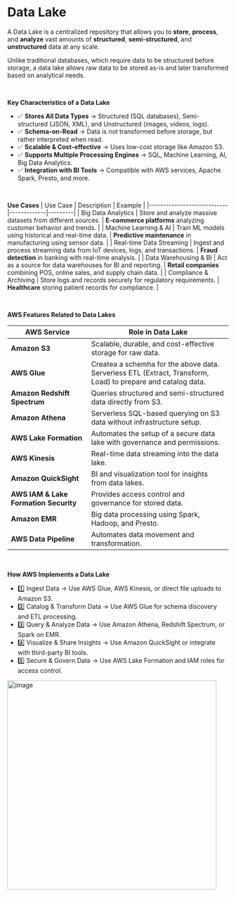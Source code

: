 # Data Lake

A Data Lake is a centralized repository that allows you to **store**, **process**, and **analyze** vast amounts of 
**structured**, **semi-structured**, and **unstructured** data at any scale. 

Unlike traditional databases, which require data to be structured before storage, a data lake allows raw data to be 
stored as-is and later transformed based on analytical needs.

<br>

**Key Characteristics of a Data Lake**
- ✅ **Stores All Data Types** → Structured (SQL databases), Semi-structured (JSON, XML), and Unstructured (images, videos, logs).
- ✅ **Schema-on-Read** → Data is not transformed before storage, but rather interpreted when read.
- ✅ **Scalable & Cost-effective** → Uses low-cost storage like Amazon S3.
- ✅ **Supports Multiple Processing Engines** → SQL, Machine Learning, AI, Big Data Analytics.
- ✅ **Integration with BI Tools** → Compatible with AWS services, Apache Spark, Presto, and more.

<br>

**Use Cases**
| Use Case                   | Description | Example |
|----------------------------|-------------|---------|
| Big Data Analytics      | Store and analyze massive datasets from different sources. | **E-commerce platforms** analyzing customer behavior and trends. |
| Machine Learning & AI   | Train ML models using historical and real-time data. | **Predictive maintenance** in manufacturing using sensor data. |
| Real-time Data Streaming | Ingest and process streaming data from IoT devices, logs, and transactions. | **Fraud detection** in banking with real-time analysis. |
| Data Warehousing & BI   | Act as a source for data warehouses for BI and reporting. | **Retail companies** combining POS, online sales, and supply chain data. |
| Compliance & Archiving  | Store logs and records securely for regulatory requirements. | **Healthcare** storing patient records for compliance. |

<br>

**AWS Features Related to Data Lakes**

| AWS Service               | Role in Data Lake |
|---------------------------|------------------|
| **Amazon S3**             | Scalable, durable, and cost-effective storage for raw data. |
| **AWS Glue**              | Createa a schemha for the above data. <br> Serverless ETL (Extract, Transform, Load) to prepare and catalog data. |
| **Amazon Redshift Spectrum** | Queries structured and semi-structured data directly from S3. |
| **Amazon Athena**         | Serverless SQL-based querying on S3 data without infrastructure setup. |
| **AWS Lake Formation**    | Automates the setup of a secure data lake with governance and permissions. |
| **AWS Kinesis**           | Real-time data streaming into the data lake. |
| **Amazon QuickSight**     | BI and visualization tool for insights from data lakes. |
| **AWS IAM & Lake Formation Security** | Provides access control and governance for stored data. |
| **Amazon EMR**            | Big data processing using Spark, Hadoop, and Presto. |
| **AWS Data Pipeline**     | Automates data movement and transformation. |

<br>

**How AWS Implements a Data Lake**

- 1️⃣ Ingest Data → Use AWS Glue, AWS Kinesis, or direct file uploads to Amazon S3.
- 2️⃣ Catalog & Transform Data → Use AWS Glue for schema discovery and ETL processing.
- 3️⃣ Query & Analyze Data → Use Amazon Athena, Redshift Spectrum, or Spark on EMR.
- 4️⃣ Visualize & Share Insights → Use Amazon QuickSight or integrate with third-party BI tools.
- 5️⃣ Secure & Govern Data → Use AWS Lake Formation and IAM roles for access control.

<img width="476" alt="image" src="https://github.com/user-attachments/assets/c6718a03-36db-4f74-a3d4-14a384592a21" />

